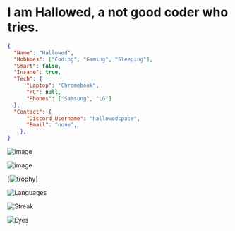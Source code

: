 # I am Hallowed, a not good coder who tries.
```json
{
  "Name": "Hallowed",
  "Hobbies": ["Coding", "Gaming", "Sleeping"],
  "Smart": false,
  "Insane": true,
  "Tech": {
      "Laptop": "Chromebook",
      "PC": null,
      "Phones": ["Samsung", "LG"]
  },
  "Contact": {
      "Discord_Username": "hallowedspace",
      "Email": "none",
    },
}
```






![image](https://github-profile-summary-cards.vercel.app/api/cards/profile-details?username=HallowedSpace&theme=dark)

![image](https://github-readme-stats-git-masterrstaa-rickstaa.vercel.app/api?username=HallowedSpace&theme=dark)

[![trophy](https://github-profile-trophy.vercel.app/?username=hallowedspace&theme=onedark&no-frame=true&no-bg=true)]

![Languages](https://github-readme-stats.vercel.app/api/top-langs/?username=HallowedSpace&theme=dark)

![Streak](https://github-readme-streak-stats.herokuapp.com/?user=HallowedSpace&theme=dark)

![Eyes](https://komarev.com/ghpvc/?username=HallowedSpace&color=blueviolet&label=People+That+Have+Looked+At+My+Profile&style=for-the-badge)

